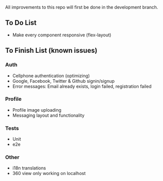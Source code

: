 All improvements to this repo will first be done in the development branch.

## To Do List 
* Make every component responsive (flex-layout)

## To Finish List (known issues)
### Auth
* Cellphone authentication (optimizing)
* Google, Facebook, Twitter & Github signin/signup
* Error messages: Email already exists, login failed, registration failed

### Profile
* Profile image uploading
* Messaging layout and functionality

### Tests
* Unit
* e2e

### Other
* i18n translations
* 360 view only working on localhost
